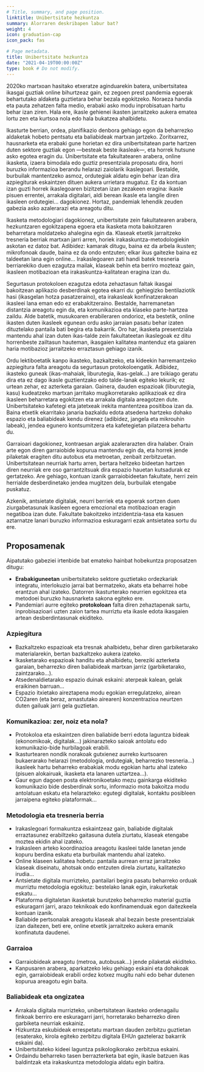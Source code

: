 ```yaml
---
# Title, summary, and page position.
linktitle: Unibertsitate hezkuntza
summary: Alorraren deskribapen labur bat?
weight: 4
icon: graduation-cap
icon_pack: fas

# Page metadata.
title: Unibertsitate hezkuntza
date: "2021-04-19T00:00:00Z"
type: book # Do not modify.
---
```



2020ko martxoan hasitako etxeratze aginduarekin batera, unibertsitatea ikasgai guztiak online bihurtzeaz gain, ez zegoen prest pandemia egoerak behartutako aldaketa guztietara behar bezala egokitzeko. Noraeza handia eta pauta zehatzen falta medio, erabaki asko modu inprobisatuan hartu behar izan ziren. Hala ere, ikasle gehienei ikasten jarraitzeko aukera ematea lortu zen eta kurtsoa nola edo hala bukatzea ahalbidetu.

Ikasturte berrian, ordea, planifikazio denbora gehiago egon da beharrezko aldaketak hobeto pentsatu eta baliabideak martxan jartzeko. Zoritxarrez, hausnarketa eta erabaki gune horietan ez dira unibertsitatean parte hartzen duten sektore guztiak egon —besteak beste ikasleak—, eta horrek hutsune asko egotea eragin du. Unibertsitate eta fakultatearen arabera, online ikasketa, izaera bimodala edo guztiz presentziala proposatu dira, horri buruzko informazioa berandu helarazi zaiolarik ikaslegoari. Bestalde, burbuilak mantentzeko asmoz, ordutegiak aldatu egin behar izan dira azpiegiturak eskaintzen dituen aukera urrietara mugatuz. Ez da kontuan izan guzti horrek ikaslegoaren bizitzetan izan zezakeen eragina: ikasle pisuen errentei, arrakala digitalari, aldi berean ikasle eta langile diren ikasleen ordutegiei… dagokionez. Hortaz, pandemiak lehendik zeuden gabezia asko azalerarazi eta areagotu ditu.

Ikasketa metodologiari dagokionez, unibertsitate zein fakultatearen arabera, hezkuntzaren egokitzapena egoera eta ikasketa mota bakoitzaren beharretara moldatzeko ahalegina egin da. Klaseak etxetik jarraitzeko tresneria berriak martxan jarri arren, horiek irakaskuntza-metodologiekin askotan ez datoz bat. Adibidez: kamarak ditugu, baina ez da arbela ikusten; mikrofonoak daude, baina ez da ondo entzuten; elkar ikus gaitezke baina ez taldeetan lana egin online... Irakaslegoaren zati handi batek tresneria berriarekiko duen ezagutza mailak, klaseak behin eta berriro mozteaz gain, ikasleen motibazioan eta irakaskuntza-kalitatean eragina izan du.

Segurtasun protokoloen ezagutza edota zehaztasun faltak ikasgai bakoitzean aplikazio desberdinak egotea ekarri du: gehiegizko bentilaziotik hasi (ikasgelan hotza pasatzeraino), eta irakasleak konfinatzerakoan ikasleei lana eman edo ez erabakitzeraino. Bestalde, harremanetan distantzia areagotu egin da, eta komunikazioa eta klaseko parte-hartzea zaildu. Alde batetik, musukoaren erabileraren ondorioz, eta bestetik, online ikasten duten ikasleek egunean ordu asko jarraian pasatu behar izaten dituztelako pantaila bati begira eta bakarrik. Oro har, ikasketa presentziala mantendu ahal izan duten ikas-talde zein fakultateetan ikaslegoak ez ditu horrenbeste zailtasun hauteman, ikasgaien kalitatea mantenduz eta gaiaren haria motibazioz jarraitzeko erraztasun gehiago izanik. 

Ordu lektiboetatik kanpo ikasteko, bazkaltzeko, eta kideekin harremantzeko azpiegitura falta areagotu da segurtasun protokoloengatik. Adibidez, ikasteko guneak (ikas-mahaiak, liburutegia, ikas-gelak…) are txikiago geratu dira eta ez dago ikasle guztientzako edo talde-lanak egiteko lekurik; ez urtean zehar, ez azterketa garaian. Gainera, dauden espazioak (liburutegia, kasu) kudeatzeko martxan jarritako mugikorretarako aplikazioak ez dira ikasleen beharretara egokitzen eta arrakala digitala areagotzen dute. Unibertsitateko kafetegi eta jatetxeak irekita mantentzea positiboa izan da. Baina etxetik ekarritako janaria bazkaldu edota atsedena hartzeko dohako espazio eta baliabideak kendu direnez (adibidez, jangela eta mikrouhin labeak), jendea egunero kontsumitzera eta kafetegietan pilatzera behartu du.

Garraioari dagokionez, kontraesan argiak azalerarazten dira halaber. Orain arte egon diren garraiobide kopurua mantendu egin da, eta horrek jende pilaketak eragiten ditu autobus eta metroetan, zenbait zerbitzuetan. Unibertsitatean neurriak hartu arren, bertara heltzeko bideetan hartzen diren neurriak ere oso garrantzitsuak dira espazio hauetan kutsadurak ez gertatzeko. Are gehiago, kontuan izanik garraiobideetan fakultate, herri zein herrialde desberdinetako jendea mugitzen dela, burbuilak etengabe puskatuz.

Azkenik, antsietate digitalak, neurri berriek eta egoerak sortzen duen ziurgabetasunak ikasleen egoera emozional eta motibazioan eragin negatiboa izan dute. Fakultate bakoitzeko intzidentzia-tasa eta kasuen aztarnatze lanari buruzko informazioa eskuragarri ezak antsietatea sortu du ere.

## Proposamenak

Aipatutako gabeziei irtenbide bat emateko hainbat hobekuntza proposatzen ditugu:

- **Erabakiguneetan** unibertsitateko sektore guztietako ordezkariak integratu, interlokuzio jarrai bat bermatzeko, akats eta beharrei hobe erantzun ahal izateko. Datorren ikasturterako neurrien egokitzea eta metodoei buruzko hausnarketa sakona egiteko ere.
- Pandemiari aurre egiteko **protokoloan** falta diren zehaztapenak sartu, inprobisazioari uzten zaion tartea murriztu eta ikasle edota ikasgaien artean desberdintasunak ekiditeko.

### Azpiegitura
- Bazkaltzeko espazioak eta tresnak ahalbidetu, behar diren garbiketarako materialarekin, bertan bazkaltzeko aukera izateko.
- Ikasketarako espazioak handitu eta ahalbidetu, bereziki azterketa garaian, beharrezko diren baliabideak martxan jarriz (garbiketarako, zaintzarako…).
- Atsedenaldietarako espazio duinak eskaini: aterpeak kalean, gelak eraikinen barruan…
- Espazio itxietako aireztapena modu egokian erregulatzeko, airean CO2aren (eta beraz, arnastutako airearen) konzentrazioa neurtzen duten gailuak jarri gela guztietan.

### Komunikazioa: zer, noiz eta nola?
- Protokoloa eta eskaintzen diren baliabide berri edota laguntza bideak (ekonomikoak, digitalak...) jakinarazteko saioak antolatu edo komunikazio-bide hurbilagoak erabili.
- Ikasturtearen nondik norakoak gutxienez aurreko kurtsoaren bukaerarako helarazi (metodologia, ordutegiak, beharrezko tresneria…) ikasleek hartu beharreko erabakiak modu egokian hartu ahal izateko (pisuen alokairuak, ikasketa eta lanaren uztartzea…).
- Gaur egun dagoen posta elektronikoetako mezu gainkarga ekiditeko komunikazio bide desberdinak sortu, informazio mota bakoitza modu antolatuan eskatu eta helarazteko: egutegi digitalak, kontaktu posibleen jarraipena egiteko plataformak...

### Metodologia eta tresneria berria
- Irakaslegoari formakuntza eskaintzeaz gain, baliabide digitalak erraztasunez erabiltzeko gaitasuna dutela ziurtatu, klaseak etengabe moztea ekidin ahal izateko.
- Irakasleen arteko koordinazioa areagotu ikasleei talde lanetan jende kopuru berdina eskatu eta burbuilak mantendu ahal izateko.
- Online klaseen kalitatea hobetu: pantaila aurrean erraz jarraitzeko klaseak diseinatu, ahotsak ondo entzuten direla ziurtatu, kalitatezko irudia…
- Antsietate digitala murrizteko, pantailari begira pasatu beharreko orduak murriztu metodologia egokituz: bestelako lanak egin, irakurketak eskatu...
- Plataforma digitaletan ikasketak burutzeko beharrezko material guztia eskuragarri jarri, arazo teknikoak edo konfinamenduak egon daitezkeela kontuan izanik.
- Baliabide pertsonalak areagotu klaseak ahal bezain beste presentzialak izan daitezen, beti ere, online etxetik jarraitzeko aukera emanik konfinatuta daudenei.

### Garraioa
- Garraiobideak areagotu (metroa, autobusak…) jende pilaketak ekiditeko.
- Kanpusaren arabera, aparkatzeko leku gehiago eskaini eta dohakoak egin, garraiobideak erabili ordez kotxez mugitu nahi edo behar dutenen kopurua areagotu egin baita.

### Baliabideak eta ongizatea
- Arrakala digitala murrizteko, unibertsitatean ikasteko ordenagailu finkoak berriro ere eskuragarri jarri, horretarako beharrezko diren garbiketa neurriak eskainiz.
- Hizkuntza eskubideak errespetatu martxan dauden zerbitzu guztietan (esaterako, kirola egiteko zerbitzu digitala EHUn gazteleraz bakarrik eskaini da).
- Unibertsitateko kideei laguntza psikologikorako zerbitzua eskaini.
- Ordaindu beharreko tasen berrazterketa bat egin, ikasle batzuen ikas baldintzak eta irakaskuntza metodologia aldatu egin baitira.